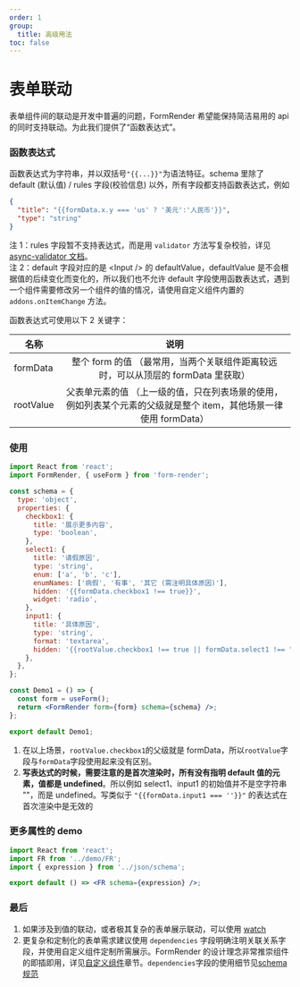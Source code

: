 ```yaml
---
order: 1
group:
  title: 高级用法
toc: false
---
```


# 表单联动

表单组件间的联动是开发中普遍的问题，FormRender 希望能保持简洁易用的 api 的同时支持联动。为此我们提供了“函数表达式”。

### 函数表达式

函数表达式为字符串，并以双括号`"{{...}}"`为语法特征。schema 里除了 default (默认值) / rules 字段(校验信息) 以外，所有字段都支持函数表达式，例如

```json
{
  "title": "{{formData.x.y === 'us' ? '美元':'人民币'}}",
  "type": "string"
}
```

注 1：rules 字段暂不支持表达式，而是用 `validator` 方法写复杂校验，详见 [async-validator 文档](https://github.com/yiminghe/async-validator#type)。  
注 2：default 字段对应的是 \<Input /\> 的 defaultValue，defaultValue 是不会根据值的后续变化而变化的，所以我们也不允许 default 字段使用函数表达式，遇到一个组件需要修改另一个组件的值的情况，请使用自定义组件内置的 `addons.onItemChange` 方法。

函数表达式可使用以下 2 关键字：

| 名称      |                                                       说明                                                        |
| --------- | :---------------------------------------------------------------------------------------------------------------: |
| formData  |                 整个 form 的值 （最常用，当两个关联组件距离较远时，可以从顶层的 formData 里获取）                 |
| rootValue | 父表单元素的值 （上一级的值，只在列表场景的使用，例如列表某个元素的父级就是整个 item，其他场景一律使用 formData） |

### 使用

```jsx
import React from 'react';
import FormRender, { useForm } from 'form-render';

const schema = {
  type: 'object',
  properties: {
    checkbox1: {
      title: '展示更多内容',
      type: 'boolean',
    },
    select1: {
      title: '请假原因',
      type: 'string',
      enum: ['a', 'b', 'c'],
      enumNames: ['病假', '有事', '其它 (需注明具体原因)'],
      hidden: '{{formData.checkbox1 !== true}}',
      widget: 'radio',
    },
    input1: {
      title: '具体原因',
      type: 'string',
      format: 'textarea',
      hidden: '{{rootValue.checkbox1 !== true || formData.select1 !== "c"}}',
    },
  },
};

const Demo1 = () => {
  const form = useForm();
  return <FormRender form={form} schema={schema} />;
};

export default Demo1;
```

1. 在以上场景，`rootValue.checkbox1`的父级就是 formData，所以`rootValue`字段与`formData`字段使用起来没有区别。
2. **写表达式的时候，需要注意的是首次渲染时，所有没有指明 default 值的元素，值都是 undefined**。所以例如 select1、input1 的初始值并不是空字符串 ""，而是 undefined。写类似于 `"{{formData.input1 === ''}}"` 的表达式在首次渲染中是无效的

### 更多属性的 demo

```jsx
import React from 'react';
import FR from '../demo/FR';
import { expression } from '../json/schema';

export default () => <FR schema={expression} />;
```

### 最后

1. 如果涉及到值的联动，或者极其复杂的表单展示联动，可以使用 [watch](/form-render/advanced/watch)
2. 更复杂和定制化的表单需求建议使用 `dependencies` 字段明确注明关联关系字段，并使用自定义组件定制所需展示。FormRender 的设计理念非常推崇组件的即插即用，详见[自定义组件](/form-render/advanced/widget)章节。`dependencies`字段的使用细节见[schema 规范](/form-render/schema/schema#dependencies)
